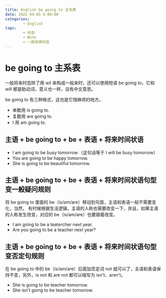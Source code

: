 ```yaml
---
title: English be going to 主系表
date: 2022-04-05 6:00:00
categories:
        - English
tags:
        - 时态
        - Note
        - 一般将来时态
---
```


# be going to 主系表

一般将来时态除了用 wil 来构成一般来时，还可以使用短语 be going to，它和 will 都是助动词，意义也一样，没有中文意思。

be going to 有三种格式，这也是它很麻烦的地方。

- 单数用 is going to.
- 复数用 are going to.
- I 用 am going to.

## 主语 + be going to + be + 表语 + 将来时间状语

- I am going to be busy tomorrow.（这句话等于 I will be busy tomorrow）
- You are going to be happy tomorrow.
- She is going to be beautiful tomorrow.

## 主语 + be going to + be + 表语 + 将来时间状语句型变一般疑问规则

将 be going to 里面的 be（is/am/are）移动到句首，主语和表语一般不需要变化，当然， 有时候根据生活逻辑，主语的人称也需要改变一下，并且，如果主语的人称发生改变，对应的 be（is/am/are）也要跟着改变。

- I am going to be a teatercher next year.
- Are you going to be a teacher next year?

## 主语 + be going to + be + 表语 + 将来时间状语句型变否定句规则

在 be going to 中的 be（is/am/are）后面加否定词 not 就可以了，主语和表语保持不变，另外，is not 和 are not 都可以缩写为 isn't、aren't。

- She is going to be teacher tomorrow.
- She isn't going to be teacher tomorrow.
